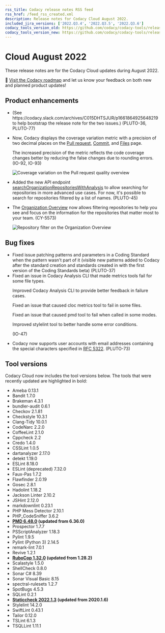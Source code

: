 ```yaml
---
rss_title: Codacy release notes RSS feed
rss_href: /feed_rss_created.xml
description: Release notes for Codacy Cloud August 2022.
included_jira_versions: ['2022.Q3.4', '2022.Q3.5', '2022.Q3.6']
codacy_tools_version_old: https://github.com/codacy/codacy-tools/releases/tag/6.2.24
codacy_tools_version_new: https://github.com/codacy/codacy-tools/releases/tag/6.2.59
---
```


# Cloud August 2022

These release notes are for the Codacy Cloud updates during August 2022.

📢 [Visit the Codacy roadmap](https://roadmap.codacy.com) and <span class="skip-vale">let us know</span> your feedback on both new and planned product updates!

## Product enhancements

-   <!--TODO Review-->(See https://codacy.slack.com/archives/C015DHTSJUR/p1661864925648219 to help bootstrap the release note for the two issues.) (PLUTO-36, PLUTO-77)
-   Now, Codacy displays the coverage variation metric with a precision of two decimal places on the [Pull request](../../repositories/pull-requests.md), [Commit](../../repositories/commits.md), and [Files](../../repositories/files.md) page.

    The increased precision of the metric reflects the code coverage changes better by reducing the false changes due to rounding errors. (IO-92, IO-93)

    ![Coverage variation on the Pull request quality overview](../../images/io-92.png)

-   Added the new API endpoint [searchOrganizationRepositoriesWithAnalysis](https://api.codacy.com/api/api-docs#searchorganizationrepositorieswithanalysis) to allow searching for repositories in more advanced use cases. For now, it's possible to search for repositories filtered by a list of names. (PLUTO-45)
-   The [Organization Overview](../../organizations/organization-overview.md) now allows filtering repositories to help you see and focus on the information for the repositories that matter most to your team. (CY-5573)

    ![Repository filter on the Organization Overview](../../images/cy-5573.png)

## Bug fixes

-   <!--TODO Review-->Fixed issue patching patterns and parameters in a Coding Standard when the pattern wasn't part of it (visible new patterns added to Codacy after the standard creation and standards created in with the first version of the Coding Standards beta) (PLUTO-37)
-   <!--TODO Review-->Fixed an issue in Codacy Analysis CLI that made metrics tools fail for some file types.

    Improved Codacy Analysis CLI to provide better feedback in failure cases.

    Fixed an issue that caused cloc metrics tool to fail in some files.

    Fixed an issue that caused pmd tool to fail when called in some modes.

    Improved stylelint tool to better handle some error conditions.

    (IO-47)
-   Codacy now supports user accounts with email addresses containing the special characters specified in [RFC 5322](https://www.rfc-editor.org/rfc/rfc5322#section-3.4.1). (PLUTO-73)

## Tool versions

Codacy Cloud now includes the tool versions below. The tools that were recently updated are highlighted in bold:

-   Ameba 0.13.1
-   Bandit 1.7.0
-   Brakeman 4.3.1
-   bundler-audit 0.6.1
-   Checkov 2.1.81
-   Checkstyle 10.3.1
-   Clang-Tidy 10.0.1
-   CodeNarc 2.2.0
-   CoffeeLint 2.1.0
-   Cppcheck 2.2
-   Credo 1.4.0
-   CSSLint 1.0.5
-   dartanalyzer 2.17.0
-   detekt 1.19.0
-   ESLint 8.18.0
-   ESLint (deprecated) 7.32.0
-   Faux-Pas 1.7.2
-   Flawfinder 2.0.19
-   Gosec 2.8.1
-   Hadolint 1.18.2
-   Jackson Linter 2.10.2
-   JSHint 2.12.0
-   markdownlint 0.23.1
-   PHP Mess Detector 2.10.1
-   PHP_CodeSniffer 3.6.2
-   **[PMD 6.48.0](https://pmd.sourceforge.io/pmd-6.48.0/pmd_release_notes.html) (updated from 6.36.0)**
-   Prospector 1.7.7
-   PSScriptAnalyzer 1.18.3
-   Pylint 1.9.5
-   Pylint (Python 3) 2.14.5
-   remark-lint 7.0.1
-   Revive 1.2.1
-   **[RuboCop 1.32.0](https://github.com/rubocop/rubocop/releases/tag/v1.32.0) (updated from 1.28.2)**
-   Scalastyle 1.5.0
-   ShellCheck 0.8.0
-   Sonar C# 8.39
-   Sonar Visual Basic 8.15
-   spectral-rulesets 1.2.7
-   SpotBugs 4.5.3
-   SQLint 0.2.1
-   **[Staticcheck 2022.1.3](https://staticcheck.io/changes/2022.1/#2022.1.3) (updated from 2020.1.6)**
-   Stylelint 14.2.0
-   SwiftLint 0.43.1
-   Tailor 0.12.0
-   TSLint 6.1.3
-   TSQLLint 1.11.1
